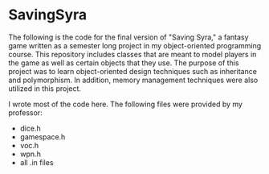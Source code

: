 # SavingSyra

The following is the code for the final version of "Saving Syra," a fantasy game written as a semester long project in my object-oriented programming course. This repository includes classes that are meant to model players in the game as well as certain objects that they use. The purpose of this project was to learn object-oriented design techniques such as inheritance and polymorphism. In addition, memory management techniques were also utilized in this project. 

I wrote most of the code here. The following files were provided by my professor:

* dice.h
* gamespace.h
* voc.h
* wpn.h
* all .in files
